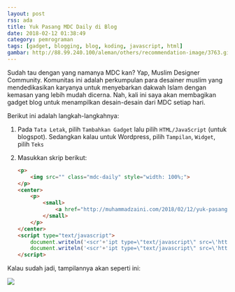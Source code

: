 ```yaml
---
layout: post
rss: ada
title: Yuk Pasang MDC Daily di Blog
date: 2018-02-12 01:38:49
category: pemrograman
tags: [gadget, blogging, blog, koding, javascript, html]
gambar: http://88.99.240.100/aleman/others/recommendation-image/3763.gif
---
```


Sudah tau dengan yang namanya MDC kan? Yap, Muslim Designer Community. Komunitas ini adalah perkumpulan para desainer muslim yang mendedikasikan karyanya untuk menyebarkan dakwah Islam dengan kemasan yang lebih mudah dicerna. Nah, kali ini saya akan membagikan gadget blog untuk menampilkan desain-desain dari MDC setiap hari.

Berikut ini adalah langkah-langkahnya:

1. Pada `Tata Letak`, pilih `Tambahkan Gadget` lalu pilih `HTML/JavaScript` (untuk blogspot). Sedangkan kalau untuk Wordpress, pilih `Tampilan`, `Widget`, pilih `Teks`

2. Masukkan skrip berikut:

	```html
	<p>
		<img src="" class="mdc-daily" style="width: 100%;">
	</p>
	<center>
		<p>
			<small>
				<a href="http://muhammadzaini.com/2018/02/12/yuk-pasang-gadget-mdc-daily-di-blog.html">get widget</a>
			</small>
		</p>
	</center>
	<script type="text/javascript">
		document.writeln('<scr'+'ipt type=\"text/javascript\" src=\'http://muhammadzaini.com/mdc-daily/data.js?'+Math.random()+'\'></scr'+'ipt>');
		document.writeln('<scr'+'ipt type=\"text/javascript\" src=\'http://muhammadzaini.com/mdc-daily/app.js?'+Math.random()+'\'></scr'+'ipt>');
	</script>
	```

Kalau sudah jadi, tampilannya akan seperti ini:

![](https://s25.postimg.org/h7d8b7p7z/Screenshot_from_2018-02-12_01_36_58.png)